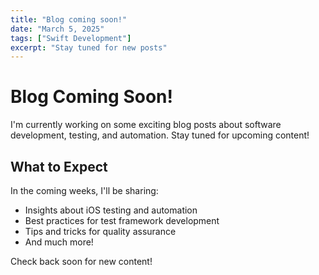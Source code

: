 ```yaml
---
title: "Blog coming soon!"
date: "March 5, 2025"
tags: ["Swift Development"]
excerpt: "Stay tuned for new posts"
---
```


# Blog Coming Soon!

I'm currently working on some exciting blog posts about software development, testing, and automation. Stay tuned for upcoming content!

## What to Expect

In the coming weeks, I'll be sharing:

- Insights about iOS testing and automation
- Best practices for test framework development
- Tips and tricks for quality assurance
- And much more!

Check back soon for new content!

